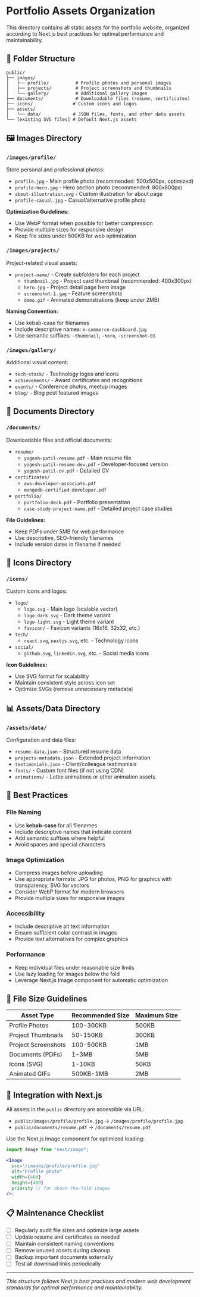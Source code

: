 # Portfolio Assets Organization

This directory contains all static assets for the portfolio website, organized according to Next.js best practices for optimal performance and maintainability.

## 📁 Folder Structure

```
public/
├── images/
│   ├── profile/          # Profile photos and personal images
│   ├── projects/         # Project screenshots and thumbnails
│   └── gallery/          # Additional gallery images
├── documents/            # Downloadable files (resume, certificates)
├── icons/               # Custom icons and logos
├── assets/
│   └── data/            # JSON files, fonts, and other data assets
└── [existing SVG files] # Default Next.js assets
```

## 🖼️ Images Directory

### `/images/profile/`

Store personal and professional photos:

- `profile.jpg` - Main profile photo (recommended: 500x500px, optimized)
- `profile-hero.jpg` - Hero section photo (recommended: 800x800px)
- `about-illustration.svg` - Custom illustration for about page
- `profile-casual.jpg` - Casual/alternative profile photo

**Optimization Guidelines:**

- Use WebP format when possible for better compression
- Provide multiple sizes for responsive design
- Keep file sizes under 500KB for web optimization

### `/images/projects/`

Project-related visual assets:

- `project-name/` - Create subfolders for each project
  - `thumbnail.jpg` - Project card thumbnail (recommended: 400x300px)
  - `hero.jpg` - Project detail page hero image
  - `screenshot-1.jpg` - Feature screenshots
  - `demo.gif` - Animated demonstrations (keep under 2MB)

**Naming Convention:**

- Use kebab-case for filenames
- Include descriptive names: `e-commerce-dashboard.jpg`
- Use semantic suffixes: `-thumbnail`, `-hero`, `-screenshot-01`

### `/images/gallery/`

Additional visual content:

- `tech-stack/` - Technology logos and icons
- `achievements/` - Award certificates and recognitions
- `events/` - Conference photos, meetup images
- `blog/` - Blog post featured images

## 📄 Documents Directory

### `/documents/`

Downloadable files and official documents:

- `resume/`
  - `yogesh-patil-resume.pdf` - Main resume file
  - `yogesh-patil-resume-dev.pdf` - Developer-focused version
  - `yogesh-patil-cv.pdf` - Detailed CV
- `certificates/`
  - `aws-developer-associate.pdf`
  - `mongodb-certified-developer.pdf`
- `portfolio/`
  - `portfolio-deck.pdf` - Portfolio presentation
  - `case-study-project-name.pdf` - Detailed project case studies

**File Guidelines:**

- Keep PDFs under 5MB for web performance
- Use descriptive, SEO-friendly filenames
- Include version dates in filename if needed

## 🎨 Icons Directory

### `/icons/`

Custom icons and logos:

- `logo/`
  - `logo.svg` - Main logo (scalable vector)
  - `logo-dark.svg` - Dark theme variant
  - `logo-light.svg` - Light theme variant
  - `favicon/` - Favicon variants (16x16, 32x32, etc.)
- `tech/`
  - `react.svg`, `nextjs.svg`, etc. - Technology icons
- `social/`
  - `github.svg`, `linkedin.svg`, etc. - Social media icons

**Icon Guidelines:**

- Use SVG format for scalability
- Maintain consistent style across icon set
- Optimize SVGs (remove unnecessary metadata)

## 📊 Assets/Data Directory

### `/assets/data/`

Configuration and data files:

- `resume-data.json` - Structured resume data
- `projects-metadata.json` - Extended project information
- `testimonials.json` - Client/colleague testimonials
- `fonts/` - Custom font files (if not using CDN)
- `animations/` - Lottie animations or other animation assets

## 🔧 Best Practices

### File Naming

- Use **kebab-case** for all filenames
- Include descriptive names that indicate content
- Add semantic suffixes where helpful
- Avoid spaces and special characters

### Image Optimization

- Compress images before uploading
- Use appropriate formats: JPG for photos, PNG for graphics with transparency, SVG for vectors
- Consider WebP format for modern browsers
- Provide multiple sizes for responsive images

### Accessibility

- Include descriptive alt text information
- Ensure sufficient color contrast in images
- Provide text alternatives for complex graphics

### Performance

- Keep individual files under reasonable size limits
- Use lazy loading for images below the fold
- Leverage Next.js Image component for automatic optimization

## 📝 File Size Guidelines

| Asset Type          | Recommended Size | Maximum Size |
| ------------------- | ---------------- | ------------ |
| Profile Photos      | 100-300KB        | 500KB        |
| Project Thumbnails  | 50-150KB         | 300KB        |
| Project Screenshots | 100-500KB        | 1MB          |
| Documents (PDFs)    | 1-3MB            | 5MB          |
| Icons (SVG)         | 1-10KB           | 50KB         |
| Animated GIFs       | 500KB-1MB        | 2MB          |

## 🚀 Integration with Next.js

All assets in the `public` directory are accessible via URL:

- `public/images/profile/profile.jpg` → `/images/profile/profile.jpg`
- `public/documents/resume.pdf` → `/documents/resume.pdf`

Use the Next.js Image component for optimized loading:

```jsx
import Image from "next/image";

<Image
  src="/images/profile/profile.jpg"
  alt="Profile photo"
  width={400}
  height={400}
  priority // for above-the-fold images
/>;
```

## 📋 Maintenance Checklist

- [ ] Regularly audit file sizes and optimize large assets
- [ ] Update resume and certificates as needed
- [ ] Maintain consistent naming conventions
- [ ] Remove unused assets during cleanup
- [ ] Backup important documents externally
- [ ] Test all download links periodically

---

_This structure follows Next.js best practices and modern web development standards for optimal performance and maintainability._
